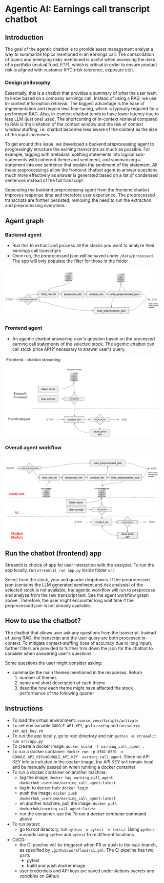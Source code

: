 # Agentic AI: Earnings call transcript chatbot

## Introduction

The goal of the agentic chatbot is to provide asset management analyst a way to summarize topics mentioned
in an earnings call. The consolidation of topics and emerging risks mentioned is useful when assessing the 
risks of a portfolio (mutual fund, ETF), which is critical in order to ensure product risk is aligned with
customer KYC (risk tolerence, exposure etc).


### Design philosophy

Essentially, this is a chatbot that provides a summary of what the user want to know based on a company
earnings call. Instead of using a RAG, we use in-context information retrieval. The biggest advantage is 
the ease of implementation and require less fine-tuning, which is typically required for a performant RAG.
Also, in-context chatbot tends to have lower latency due to less LLM (just one) used. The shortcoming of
in-context retrieval compared to RAG is the limitation of the context window and the risk of 
context window stuffing, i.e. chatbot becomes less aware of the content as the size of the input increases.

To get around this issue, we developed a backend preprocessing agent to progressingly structure the earning 
transcripts as much as possible. For example, tagging with metadata, splitting statements into logical 
sub-statements with coherent theme and sentiment, and summarizing a statement into one sentence that explain 
the sentiment of the statement. All these preprocessings allow the frontend chatbot agent to answer questions 
much more effectively as answer is generated based on a list of condensed sentences instead of the full 
transcript.

Separating the backend preprocessing agent from the frontend chatbot improves response time and therefore
user experience. The preprocessed transcripts are further persisted, removing the need to run the
extraction and preprocessing everytime.

## Agent graph

### Backend agent
- Run this to extract and process all the stocks you want to analyze their earnings call transcripts
- Once run, the preprocessed json will be saved under `/data/processed`. The app will only populate the
filter for those in the folder

![Alt text](./static/backend_agent_graph.png)

### Frontend agent 
- An agentic chatbot answering user's question based on the processed earning call statements of the selected
  stock. The agentic chatbot can call stock price API if necessary to answer user's query.

![Alt text](./static/frontend_agent_graph.png)

### Overall agent workflow

![Alt text](./static/full_agent_graph.png)

## Run the chatbot (frontend) app

Streamlit is choice of app for user interaction with the analyzer. To run the app locally, run 
`streamlit run app.py` inside folder `src`

Select from the stock, year and quarter dropdowns. If the preprocessed json (contains the LLM generated 
sentiment and risk analysis) of the selected stock is not available, the agentic workflow will run to 
preprocess and analyze from the raw transcript text. See the agent workflow graph above. Therefore, the
user might encounter long wait time if the preprocessed json is not already available.

## How to use the chatbot?

The chatbot that allows user ask any questions from the transcript. Instead of using RAG, the transcript
and the user query are both processed in-context. To mitigate context-stuffing (loss of accuracy due to
long input), further filters are provided to further trim down the json for the chatbot to consider
when answering user's questions.

Some questions the user might consider asking:
- summarize the main themes mentioned in the responses. Return
  1. number of themes
  2. name and short description of each theme
  3. describe how each theme might have affected the stock performance of the following quarter
   
## Instructions
- To load the virtual environment: `source venv/Scripts/activate`
- To set env variable `GOOGLE_API_KEY`, go to `config` and run `source set_api_key.sh`  
- To run the app locally, go to root directory and run `python -m streamlit run src/app.py`
- To create a docker image: `docker build -t earning_call_agent .`
- To run a docker container: `docker run -p 8501:8501 -e GOOGLE_API_KEY=$GOOGLE_API_KEY 
  earning_call_agent`. Since no API KEY info is included in the docker image, the
  API KEY will remain local and be manually passed on when running a docker container
- To run a docker container on another machine:
    - tag the image: `docker tag earning_call_agent dockerhub_username/earning_call_agent:latest`
    - log in to docker hub: `docker login`
    - push the image: `docker push dockerhub_username/earning_call_agent:latest`
    - on another machine, pull the image: `docker pull dockerhub/earning_call_agent:latest`
    - run the container: use the *To run a docker container* command above
- To run pytest:
    - go to root directory, run `python -m pytest -v tests/`. Using `python -m`
    avoids using `python` and `pytest` from different locations
- CI/CD:
  - the CI pipeline will be triggered when PR or push to the `main` branch, as specified
  by `.github/workflows/ci.yml`. The CI pipeline has two parts
    - pytest
    - build and push docker image
  - user credentials and API keys are saved under *Actions secrets and variables* on Github


